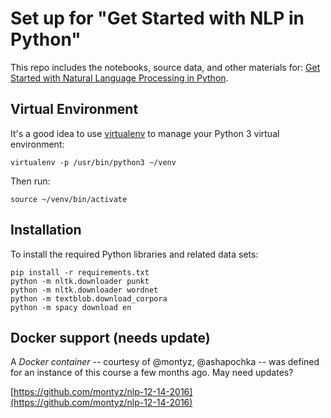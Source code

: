 # Set up for "Get Started with NLP in Python"

This repo includes the notebooks, source data, and other materials for:
[Get Started with Natural Language Processing in Python](https://synecdoche.liber118.com/natural-language-processing-in-python-832b0a99791b).


## Virtual Environment

It's a good idea to use [virtualenv](https://virtualenv.pypa.io/) to
manage your Python 3 virtual environment:
```
virtualenv -p /usr/bin/python3 ~/venv
```

Then run:
```
source ~/venv/bin/activate
```

## Installation

To install the required Python libraries and related data sets:
```
pip install -r requirements.txt
python -m nltk.downloader punkt
python -m nltk.downloader wordnet
python -m textblob.download_corpora
python -m spacy download en
```

## Docker support (needs update)

A *Docker container* -- courtesy of @montyz, @ashapochka -- was
defined for an instance of this course a few months ago. May need
updates?

[https://github.com/montyz/nlp-12-14-2016](https://github.com/montyz/nlp-12-14-2016)

